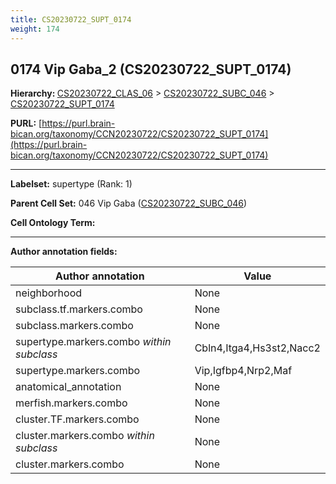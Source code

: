 ```yaml
---
title: CS20230722_SUPT_0174
weight: 174
---
```

## 0174 Vip Gaba_2 (CS20230722_SUPT_0174)
<b>Hierarchy: </b>
[CS20230722_CLAS_06](../CS20230722_CLAS_06) >
[CS20230722_SUBC_046](../CS20230722_SUBC_046) >
[CS20230722_SUPT_0174](../CS20230722_SUPT_0174)

**PURL:** [https://purl.brain-bican.org/taxonomy/CCN20230722/CS20230722_SUPT_0174](https://purl.brain-bican.org/taxonomy/CCN20230722/CS20230722_SUPT_0174)

---


**Labelset:** supertype (Rank: 1)

**Parent Cell Set:** 046 Vip Gaba ([CS20230722_SUBC_046](../CS20230722_SUBC_046))



**Cell Ontology Term:** 

[MARKER GENES.]: #


---

[TRANSFERRED ANNOTATIONS.]: #


[AUTHOR ANNOTATION FIELDS.]: #


**Author annotation fields:**

| Author annotation | Value |
|-------------------|-------|
|neighborhood|None|
|subclass.tf.markers.combo|None|
|subclass.markers.combo|None|
|supertype.markers.combo _within subclass_|Cbln4,Itga4,Hs3st2,Nacc2|
|supertype.markers.combo|Vip,Igfbp4,Nrp2,Maf|
|anatomical_annotation|None|
|merfish.markers.combo|None|
|cluster.TF.markers.combo|None|
|cluster.markers.combo _within subclass_|None|
|cluster.markers.combo|None|
